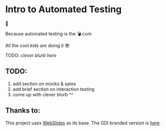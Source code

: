 # Intro to Automated Testing

🎉

Because automated testing is the 💣.com

All the cool kids are doing it 😎

TODO: _clever blurb here_

## TODO:
1. add section on mocks & spies
2. add brief section on interaction testing
3. come up with clever blurb ^^

## Thanks to:
This project uses [WebSlides](https://github.com/webslides/WebSlides) as its base. The GDI branded version is [here](https://github.com/cschirf/gdi-webslides-base-distro).
